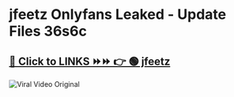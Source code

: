 
 # jfeetz Onlyfans Leaked - Update Files 36s6c

## <h2><a href="https://clipsfans.com/jfeetz&ref=git">🔗 Click to LINKS ⏩⏩ 👉 🟢 jfeetz </a></h2>

<a href="https://clipsfans.com/jfeetz&ref=git" rel="nofollow" data-target="animated-image.originalLink"><img src="https://i.ibb.co.com/xMMVF88/686577567.gif" alt="Viral Video Original" style="max-width: 100%; display: inline-block;" data-target="animated-image.originalImage"></a>

